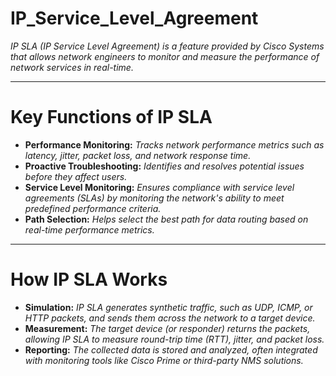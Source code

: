 # IP_Service_Level_Agreement

*IP SLA (IP Service Level Agreement) is a feature provided by Cisco Systems that allows network engineers to monitor and measure the performance of network services in real-time.*

---

# Key Functions of IP SLA

- **Performance Monitoring:** *Tracks network performance metrics such as latency, jitter, packet loss, and network response time.*
- **Proactive Troubleshooting:** *Identifies and resolves potential issues before they affect users.*
- **Service Level Monitoring:** *Ensures compliance with service level agreements (SLAs) by monitoring the network's ability to meet predefined performance criteria.*
- **Path Selection:** *Helps select the best path for data routing based on real-time performance metrics.*

---

# How IP SLA Works
- **Simulation:** *IP SLA generates synthetic traffic, such as UDP, ICMP, or HTTP packets, and sends them across the network to a target device.*
- **Measurement:** *The target device (or responder) returns the packets, allowing IP SLA to measure round-trip time (RTT), jitter, and packet loss.*
- **Reporting:** *The collected data is stored and analyzed, often integrated with monitoring tools like Cisco Prime or third-party NMS solutions.*







